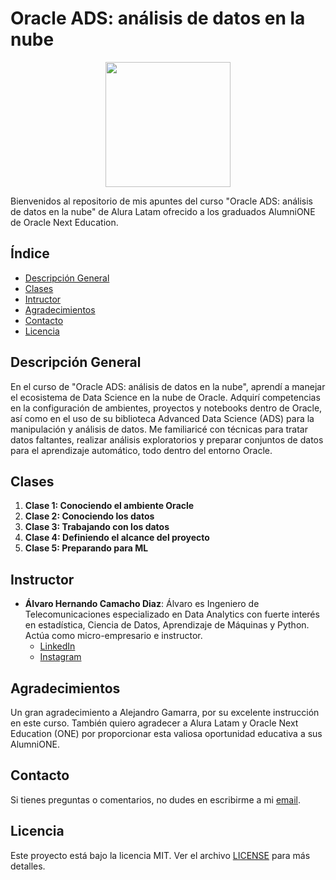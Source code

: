 # Oracle ADS: análisis de datos en la nube

<p align="center">
  <img src="https://www.aluracursos.com/assets/img/imersoes/alura-latam-logo.1686744883.png" width="200">
</p>

Bienvenidos al repositorio de mis apuntes del curso "Oracle ADS: análisis de datos en la nube" de Alura Latam ofrecido a los graduados AlumniONE de Oracle Next Education.

## Índice

- [Descripción General](#descripción-general)
- [Clases](#clases)
- [Intructor](#instructor)
- [Agradecimientos](#agradecimientos)
- [Contacto](#contacto)
- [Licencia](#licencia)

## Descripción General

En el curso de "Oracle ADS: análisis de datos en la nube", aprendí a manejar el ecosistema de Data Science en la nube de Oracle. Adquirí competencias en la configuración de ambientes, proyectos y notebooks dentro de Oracle, así como en el uso de su biblioteca Advanced Data Science (ADS) para la manipulación y análisis de datos. Me familiaricé con técnicas para tratar datos faltantes, realizar análisis exploratorios y preparar conjuntos de datos para el aprendizaje automático, todo dentro del entorno Oracle.

## Clases

1. **Clase 1: Conociendo el ambiente Oracle**
2. **Clase 2: Conociendo los datos**
3. **Clase 3: Trabajando con los datos**
4. **Clase 4: Definiendo el alcance del proyecto**
5. **Clase 5: Preparando para ML**

## Instructor

- **Álvaro Hernando Camacho Diaz**: Álvaro es Ingeniero de Telecomunicaciones especializado en Data Analytics con fuerte interés en estadística, Ciencia de Datos, Aprendizaje de Máquinas y Python. Actúa como micro-empresario e instructor.
    - [LinkedIn](https://www.linkedin.com/in/ahcamachod/)
    - [Instagram](https://www.instagram.com/ahcamachod/)

## Agradecimientos

Un gran agradecimiento a Alejandro Gamarra, por su excelente instrucción en este curso. También quiero agradecer a Alura Latam y Oracle Next Education (ONE) por proporcionar esta valiosa oportunidad educativa a sus AlumniONE.

## Contacto

Si tienes preguntas o comentarios, no dudes en escribirme a mi [email](mailto:contact@thayrov.com).

## Licencia

Este proyecto está bajo la licencia MIT. Ver el archivo [LICENSE](LICENSE) para más detalles.
